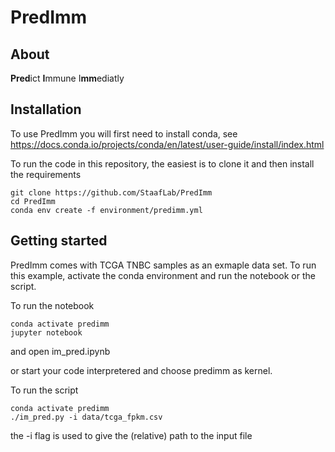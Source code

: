 # PredImm

## About

 **Pred**ict **I**mmune I**mm**ediatly

 ## Installation

To use PredImm you will first need to install conda, see https://docs.conda.io/projects/conda/en/latest/user-guide/install/index.html

To run the code in this repository, the easiest is to clone it and then install the requirements

```
git clone https://github.com/StaafLab/PredImm
cd PredImm
conda env create -f environment/predimm.yml
```

## Getting started

PredImm comes with TCGA TNBC samples as an exmaple data set. To run this example, activate the conda environment and run the notebook or the script.

To run the notebook
```
conda activate predimm
jupyter notebook
```
and open im_pred.ipynb

or start your code interpretered and choose predimm as kernel. 

To run the script

```
conda activate predimm
./im_pred.py -i data/tcga_fpkm.csv
```
the -i flag is used to give the (relative) path to the input file
